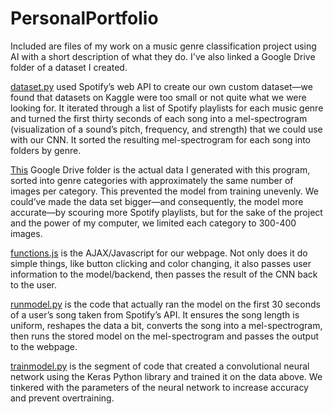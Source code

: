 # PersonalPortfolio
Included are files of my work on a music genre classification project using AI with a short description of what they do. I've also linked a Google Drive folder of a dataset I created.

[dataset.py](https://github.com/allybush/PersonalPortfolio/blob/993745367c546006452ca21ec0972458ab7c17dd/dataset.py) used Spotify’s web API to create our own custom dataset—we found that datasets on Kaggle were too small or not quite what we were looking for. It iterated through a list of Spotify playlists for each music genre and turned the first thirty seconds of each song into a mel-spectrogram (visualization of a sound’s pitch, frequency, and strength) that we could use with our CNN. It sorted the resulting mel-spectrogram for each song into folders by genre.

[This](https://drive.google.com/drive/folders/1LB6511kMThrGdbB9CrNYJ34WQg2j1K-F?usp=share_link) Google Drive folder is the actual data I generated with this program, sorted into genre categories with approximately the same number of images per category. This prevented the model from training unevenly. We could’ve made the data set bigger—and consequently, the model more accurate—by scouring more Spotify playlists, but for the sake of the project and the power of my computer, we limited each category to 300-400 images. 

[functions.js](https://github.com/allybush/PersonalPortfolio/blob/993745367c546006452ca21ec0972458ab7c17dd/functions.js) is the AJAX/Javascript for our webpage. Not only does it do simple things, like button clicking and color changing, it also passes user information to the model/backend, then passes the result of the CNN back to the user.

[runmodel.py](https://github.com/allybush/PersonalPortfolio/blob/993745367c546006452ca21ec0972458ab7c17dd/runmodel.py) is the code that actually ran the model on the first 30 seconds of a user’s song taken from Spotify’s API. It ensures the song length is uniform, reshapes the data a bit, converts the song into a mel-spectrogram, then runs the stored model on the mel-spectrogram and passes the output to the webpage.

[trainmodel.py](https://github.com/allybush/PersonalPortfolio/blob/993745367c546006452ca21ec0972458ab7c17dd/trainmodel.py) is the segment of code that created a convolutional neural network using the Keras Python library  and trained it on the data above. We tinkered with the parameters of the neural network to increase accuracy and prevent overtraining.
